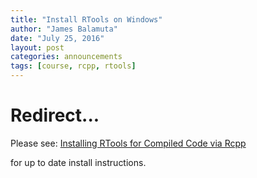 ```yaml
---
title: "Install RTools on Windows"
author: "James Balamuta"
date: "July 25, 2016"
layout: post
categories: announcements
tags: [course, rcpp, rtools]
---
```


# Redirect...

Please see: [Installing RTools for Compiled Code via Rcpp](http://thecoatlessprofessor.com/programming/rcpp/install-rtools-for-rcpp/)

for up to date install instructions.
